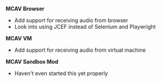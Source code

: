 **MCAV Browser**
- Add support for receiving audio from browser
- Look into using JCEF instead of Selenium and Playwright

**MCAV VM**
- Add support for receiving audio from virtual machine

**MCAV Sandbox Mod**
- Haven't even started this yet properly